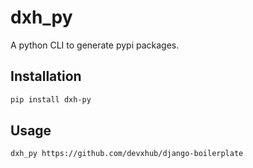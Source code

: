 # dxh_py

A python CLI to generate pypi packages.

## Installation

```sh
pip install dxh-py
```

## Usage

```sh
dxh_py https://github.com/devxhub/django-boilerplate
```

